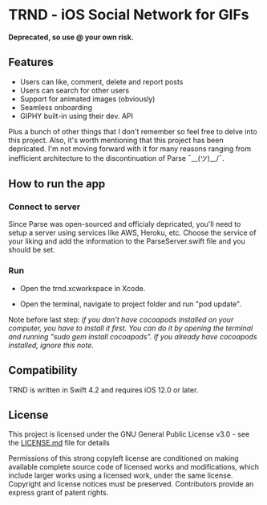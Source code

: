 # TRND - iOS Social Network for GIFs

**Deprecated, so use @ your own risk.**

## Features

- Users can like, comment, delete and report posts
- Users can search for other users
- Support for animated images (obviously)
- Seamless onboarding
- GIPHY built-in using their dev. API

Plus a bunch of other things that I don't remember so feel free to delve into this project. Also, it's worth mentioning that this project has been depricated. I'm not moving forward with it for many reasons ranging from inefficient architecture to the discontinuation of Parse ¯\__(ツ)__/¯.

## How to run the app
### Connect to server

Since Parse was open-sourced and officialy depricated, you'll need to setup a server using services like AWS, Heroku, etc.
Choose the service of your liking and add the information to the ParseServer.swift file and you should be set.

### Run
- Open the trnd.xcworkspace in Xcode.

- Open the terminal, navigate to project folder and run "pod update".

Note before last step:<i> if you don't have cocoapods installed on your computer, you have to install it first. You can do it by opening the terminal and running "sudo gem install cocoapods". If you already have cocoapods installed, ignore this note.</i>

## Compatibility
TRND is written in Swift 4.2 and requires iOS 12.0 or later.


## License
This project is licensed under the GNU General Public License v3.0 - see the [LICENSE.md](https://github.com/kareemarab/trnd/blob/master/LICENCE.md) file for details

Permissions of this strong copyleft license are conditioned on making available complete source code of licensed works and modifications, which include larger works using a licensed work, under the same license. Copyright and license notices must be preserved. Contributors provide an express grant of patent rights.
